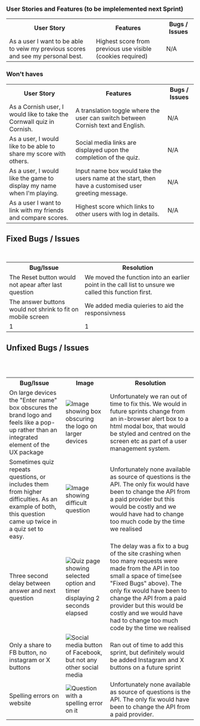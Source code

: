 ### User Stories and Features (to be implelemented next Sprint) 


  <table>
  <tr>
    <th>User Story</th>
    <th>Features</th>
    <th>Bugs / Issues</th>
  </tr>



  <tr>
    <td>As a user I want to be able to veiw my previous scores and see my personal best.</td>
    <td>Highest score from previous use visible (cookies required)</td>
    <td>N/A</td>
  </tr>
  </tr>
  

  </table>

### Won't haves

  <table>
  <tr>
    <th>User Story</th>
    <th>Features</th>
    <th>Bugs / Issues</th>
  </tr>
  <tr>
    <td>As a Cornish user, I would like to take the Cornwall quiz in Cornish.</td>
    <td>A translation toggle where the user can switch between Cornish text and English.</td>
    <td>N/A</td>
  </tr>
    
 <tr>
    <td>As a user, I would like to be able to share my score with others.</td>
    <td>Social media links are displayed upon the completion of the quiz.</td>
    <td>N/A</td>
  </tr>

  <tr>
    <td>As a user, I would like the game to display my name when I'm playing.</td>
    <td>Input name box would take the users name at the start, then have a customised user greeting message.</td>
    <td>N/A</td>
  </tr>
    <tr>
    <td>As a user I want to link with my friends and compare scores.</td>
    <td>Highest score which links to other users with log in details.</td>
    <td>N/A</td>
  </table>

## Fixed Bugs / Issues
<br>
<table>
  <tr>
    <th>Bug/Issue</th>
    <th>Resolution</th>
  </tr>
  <td>The Reset button would not apear after last question</td>
     
  <td>We moved the function into an earlier point in the call list to unsure we called this function first. </td>
  </tr>
      
  </tr>
    <td>The answer buttons would not shrink to fit on mobile screen</td>
  <td>We added media quieries to aid the responsivness</td>
  </tr>
      
  </tr>
    <td>1</td>
       
  <td>1</td>
  </tr>
  </table>

## Unfixed Bugs / Issues
<br>
<table>
  <tr>
    <th>Bug/Issue</th>
    <th>Image</th>
    <th>Resolution</th>
  </tr>
  <td>On large devices the "Enter name" box obscures the brand logo and feels like a pop-up rather than an integrated element of the UX package</td>
    <td><img src="assets/images/readMeImages/amiresponsive/loginscreenpng.png" alt="Image showing box obscuring the logo on larger devices"></td>
    
  <td>Unfortunately we ran out of time to fix this. We would in future sprints change from an in-browser alert box to a html modal box, that would be styled and centred on the screen etc as part of a user management system.</td>
  </tr>
      
  </tr>
    <td>Sometimes quiz repeats questions, or includes them from higher difficulties. As an example of both, this question came up twice in a quiz set to easy.</td>
    <td><img src="assets/images/readMeImages/bugs/repeatdifficultforbugpage.png" alt="Image showing difficult question"></td>
    
  <td>Unfortunately none available as source of questions is the API. The only fix would have been to change the API from a paid provider but this would be costly and we would have had to change too much code by the time we realised</td>
  </tr>
    
  </tr>
  <td>Three second delay between answer and next question</td>
    <td><img src="assets/images/readMeImages/bugs/delay.png" alt="Quiz page showing selected option and timer displaying 2 seconds elapsed"></td>
    <td>The delay was a fix to a bug of the site crashing when too many requests were made from the API in too small a space of time(see "Fixed Bugs" above). The only fix would have been to change the API from a paid provider but this would be costly and we would have had to change too much code by the time we realised</td>
      <tr>
      <td>Only a share to FB button, no instagram or X buttons</td>
      <br>
    <td><img src="assets/images/readMeImages/bugs/socialmedia.png" alt="Social media button of Facebook, but not any other social media"></td>
    <td><br><br<br>Ran out of time to add this sprint, but definitely would be added Instagram and X buttons on a future sprint<br><br></td>
  </tr>
  <tr>
      <td>Spelling errors on website </td>
    <td><img src="assets/images/readMeImages/bugs/spelling.png" alt="Question with a spelling error on it"></td>
    <td>Unfortunately none available as source of questions is the API. The only fix would have been to change the API from a paid provider.</td>
    
    
  <table>
  
  </tr>

  </table>
